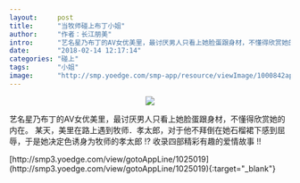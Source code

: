 ```yaml
---
layout:     post
title:      "当牧师碰上布丁小姐"
author:     "作者：长江朋美"
intro:      "艺名星乃布丁的AV女优美里，最讨厌男人只看上她脸蛋跟身材，不懂得欣赏她的内在。 某天，美里在路上遇到牧师．孝太郎，对于他不拜倒在她石榴裙下感到屈辱，于是她决定色诱身为牧师的孝太郎 !? 收录四部精彩有趣的爱情故事 !!"
date:       "2018-02-14 12:17:14"
categories: "碰上"
tags:       "小姐"
image:      "http://smp.yoedge.com/smp-app/resource/viewImage/1000842appline.png"
---
```

<div style="text-align: center">
<p><img src="http://smp.yoedge.com/smp-app/resource/viewImage/1000842appline.png"/></p>
</div>
<p class="post-meta">
<span>艺名星乃布丁的AV女优美里，最讨厌男人只看上她脸蛋跟身材，不懂得欣赏她的内在。 某天，美里在路上遇到牧师．孝太郎，对于他不拜倒在她石榴裙下感到屈辱，于是她决定色诱身为牧师的孝太郎 !? 收录四部精彩有趣的爱情故事 !!</span>
</p>
[http://smp3.yoedge.com/view/gotoAppLine/1025019](http://smp3.yoedge.com/view/gotoAppLine/1025019){:target="_blank"}


